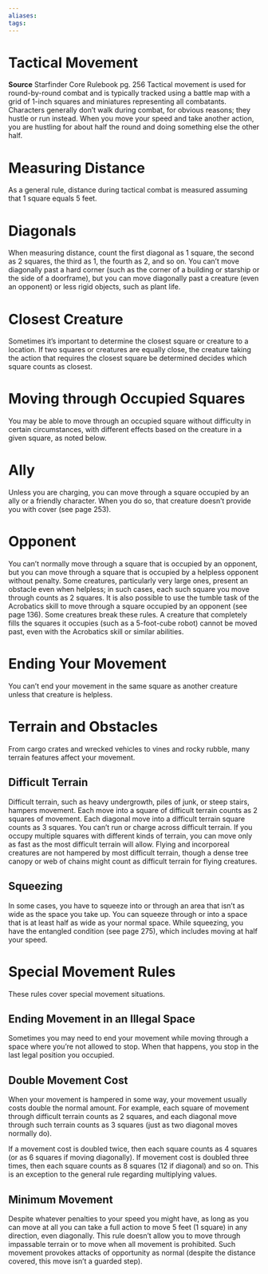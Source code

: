 ```yaml
---
aliases: 
tags: 
---
```


# Tactical Movement

**Source** Starfinder Core Rulebook pg. 256
Tactical movement is used for round-by-round combat and is typically tracked using a battle map with a grid of 1-inch squares and miniatures representing all combatants. Characters generally don’t walk during combat, for obvious reasons; they hustle or run instead. When you move your speed and take another action, you are hustling for about half the round and doing something else the other half.

# Measuring Distance

As a general rule, distance during tactical combat is measured assuming that 1 square equals 5 feet.

# Diagonals

When measuring distance, count the first diagonal as 1 square, the second as 2 squares, the third as 1, the fourth as 2, and so on. You can’t move diagonally past a hard corner (such as the corner of a building or starship or the side of a doorframe), but you can move diagonally past a creature (even an opponent) or less rigid objects, such as plant life.

# Closest Creature

Sometimes it’s important to determine the closest square or creature to a location. If two squares or creatures are equally close, the creature taking the action that requires the closest square be determined decides which square counts as closest.

# Moving through Occupied Squares

You may be able to move through an occupied square without difficulty in certain circumstances, with different effects based on the creature in a given square, as noted below.

# Ally

Unless you are charging, you can move through a square occupied by an ally or a friendly character. When you do so, that creature doesn’t provide you with cover (see page 253).

# Opponent

You can’t normally move through a square that is occupied by an opponent, but you can move through a square that is occupied by a helpless opponent without penalty. Some creatures, particularly very large ones, present an obstacle even when helpless; in such cases, each such square you move through counts as 2 squares. It is also possible to use the tumble task of the Acrobatics skill to move through a square occupied by an opponent (see page 136). Some creatures break these rules. A creature that completely fills the squares it occupies (such as a 5-foot-cube robot) cannot be moved past, even with the Acrobatics skill or similar abilities.

# Ending Your Movement

You can’t end your movement in the same square as another creature unless that creature is helpless.

# Terrain and Obstacles

From cargo crates and wrecked vehicles to vines and rocky rubble, many terrain features affect your movement.

## Difficult Terrain

Difficult terrain, such as heavy undergrowth, piles of junk, or steep stairs, hampers movement. Each move into a square of difficult terrain counts as 2 squares of movement. Each diagonal move into a difficult terrain square counts as 3 squares. You can’t run or charge across difficult terrain. If you occupy multiple squares with different kinds of terrain, you can move only as fast as the most difficult terrain will allow. Flying and incorporeal creatures are not hampered by most difficult terrain, though a dense tree canopy or web of chains might count as difficult terrain for flying creatures.

## Squeezing

In some cases, you have to squeeze into or through an area that isn’t as wide as the space you take up. You can squeeze through or into a space that is at least half as wide as your normal space. While squeezing, you have the entangled condition (see page 275), which includes moving at half your speed.

# Special Movement Rules

These rules cover special movement situations.

## Ending Movement in an Illegal Space

Sometimes you may need to end your movement while moving through a space where you’re not allowed to stop. When that happens, you stop in the last legal position you occupied.

## Double Movement Cost

When your movement is hampered in some way, your movement usually costs double the normal amount. For example, each square of movement through difficult terrain counts as 2 squares, and each diagonal move through such terrain counts as 3 squares (just as two diagonal moves normally do).  
  
If a movement cost is doubled twice, then each square counts as 4 squares (or as 6 squares if moving diagonally). If movement cost is doubled three times, then each square counts as 8 squares (12 if diagonal) and so on. This is an exception to the general rule regarding multiplying values.

## Minimum Movement

Despite whatever penalties to your speed you might have, as long as you can move at all you can take a full action to move 5 feet (1 square) in any direction, even diagonally. This rule doesn’t allow you to move through impassable terrain or to move when all movement is prohibited. Such movement provokes attacks of opportunity as normal (despite the distance covered, this move isn’t a guarded step).
